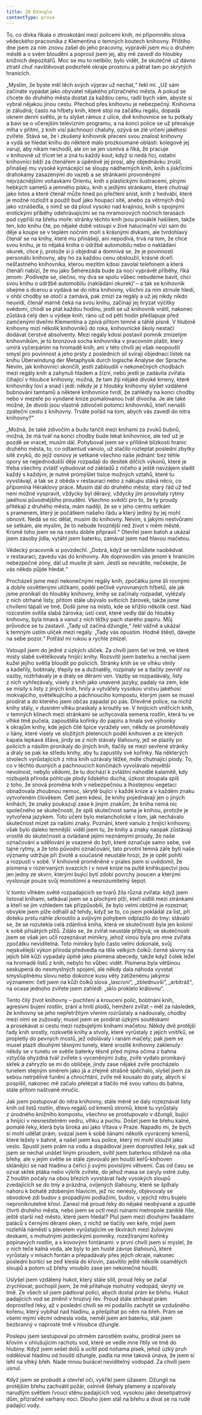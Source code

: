 ```yaml
---
title: 20 Džungle
contentType: prose
---
```


To, co dívka říkala o ztroskotání mezi policemi knih, mi připomnělo slova vědeckého pracovníka z Klementina o temných koutech knihovny. Příštího dne jsem za ním znovu zašel do jeho pracovny, vyprávěl jsem mu o druhém městě a o svém bloudění a poprosil jsem jej, aby mě zavedl do hloubky knižních depozitářů. Moc se mu to nelíbilo; bylo vidět, že skutečně už dávno ztratil chuť navštěvovat podezřelé okraje prostoru a pátrat tam po skrytých hranicích.

„Myslím, že byste měl těch svých výprav už nechat,“ řekl mi. „Už sám začínáte vypadat jako obyvatel nějakého přízračného města. A pokud se chcete do druhého města dostat za každou cenu, radil bych vám, abyste si vybral nějakou jinou cestu. Přechod přes knihovnu je nebezpečný. Knihovna je záludná; často na hřbety knih, které stojí na začátku regálu, dopadá oknem denní světlo, je tu slyšet rámus z ulice, dvě knihovnice se tu potkaly a baví se o včerejším televizním programu, a na konci police se už převaluje mlha v přítmí, z knih visí páchnoucí chaluhy, ozývá se zlé vrčení jakéhosi zvířete. Stává se, že i zkušený knihovník přecení svou znalost knihovny a vydá se hledat knihu do některé málo prozkoumané oblasti: kolegové jej varují, aby nikam nechodil, ale on se jen usmívá a říká, že pracuje v knihovně už třicet let a zná tu každý kout; když si nedá říci, ostatní knihovníci běží za čtenářem a úpěnlivě jej prosí, aby objednávku zrušil, přinášejí mu vysoké kymácející se sloupy nádherných knih, knih s jiskřícími drahokamy zasazenými do vazeb a se stránkami provoněnými nejvzácnějšími voňavkami Orientu, knih s plastickými ilustracemi, plnými hebkých sametů a jemného písku, knih s jedlými stránkami, které chutnají jako lotos a které čtenář může hned po přečtení sníst, knih z hedvábí, které je možné rozložit a použít buď jako houpací sítě, anebo za větrných dnů jako vznášedla, s nímž se dá plout vysoko nad krajinou, knih s opojnými erotickými příběhy odehrávajícími se na mramorových nočních terasách pod cypřiši na břehu moře: stránky těchto knih jsou prosáklé hašišem, takže ten, kdo knihu čte, po nějaké době vstoupí v živé halucinační vizi sám do děje a koupe se v teplém nočním moři s krásnými dívkami, ale tvrdohlavý čtenář se na knihy, které mu přinášejí, ani nepodívá, trvá na tom, že chce svou knihu, je to nějaká kniha o údržbě automobilu nebo o nakládání okurek, chce ji, protože si ji objednal a domnívá se, že je povinností personálu knihovny, aby ho za každou cenu obsloužil, krásné dceři nešťastného knihovníka, kterou mezitím kdosi zavolal telefonem a která čtenáři nabízí, že mu jako Šeherezáda bude za nocí vyprávět příběhy, říká jenom: ‚Podívejte se, slečno, my dva se spolu vůbec nebudeme bavit, chci svou knihu o údržbě automobilu (nakládání okurek)‘ – a tak se knihovník obejme s dcerou a vydává se do nitra knihovny, všichni za ním strnule hledí, v ohbí chodby se otočí a zamává, pak zmizí za regály a už jej nikdy nikdo neuvidí, čtenář marně čeká na svou knihu, začínají jej hryzat výčitky svědomí, chodí se ptát každou hodinu, jestli se už knihovník vrátil, nakonec zůstává celý den u výdeje knih, ráno už od pěti hodin přešlapuje před zamčenými dveřmi Klementina a zpívá přitom temné a táhlé písně. V hlubině knihovny mizí několik knihovníků do roka, knihovnické školy nestačí dodávat čerstvé absolventy. Mezi regály kdosi postavil pomník zmizelým knihovníkům, je to bronzová socha knihovníka v pracovním plášti, který umírá vyčerpáním na hromadě knih, ani v této chvíli jej však neopouští smysl pro povinnost a jeho prsty z posledních sil svírají objednací lístek na knihu Überwindung der Metaphysik durch logische Analyse der Sprache. Nevím, jak knihovníci skončili, jestli zabloudili v nekonečných chodbách mezi regály knih a zahynuli hladem a žízní, nebo jestli je zadávila zvířata číhající v hloubce knihovny, možná, že tam žijí nějaké divoké kmeny, které knihovníky loví a snad i jedí: někdy je z hloubky knihovny slyšet vzdálené bubnování tamtamů a některé knihovnice tvrdí, že zahlédly na konci chodby nebo v mezeře po vyndané knize pomalovanou tvář divocha. Je ale také možné, že divoši jsou vlastně zdivočelí potomci knihovníků, kteří nenašli zpáteční cestu z knihovny. Trváte pořád na tom, abych vás zavedl do nitra knihovny?“

„Možná, že také zdivočím a budu tančit mezi knihami za zvuků bubnů, možná, že má tvář na konci chodby bude lekat knihovnice, ale teď už je pozdě se vracet, musím dál. Pohyboval jsem se v přílišné blízkosti hranic druhého města, to, co odtamtud vanulo, už stačilo rozleptat poslední zbytky sítě zvyků, do jejíž osnovy je vetkané všechno naše jednání: bez téhle opory se nejjednodušší děje rozpadají do desítek dílčích výkonů, které je třeba všechny zvlášť vybudovat od základů z ničeho a ještě navzájem sladit každý s každým, je nutné promýšlet tisíce možných vztahů, které tu vyvstávají, a tak se z oběda v restauraci nebo z nákupu stává něco, co připomíná Héraklovy práce. Musím dál do druhého města; starý řád už teď není možné vyspravit, vždycky byl děravý, vždycky jím prosvítaly rytmy jakéhosi původnějšího proudění. Všechno svědčí pro to, že ty proudy přitékají z druhého města, mám naději, že se v jeho centru setkám s pramenem, který je počátkem našeho řádu a který jediný by jej mohl obnovit. Nedá se nic dělat, musím do knihovny. Nevím, s jakými nestvůrami se setkám, ale myslím, že to nebude hroznější než život v mém městě. Kromě toho jsem se na cestu dobře připravil.“ Otevřel jsem batoh a ukázal jsem zásoby jídla, vytáhl jsem baterku, zamával jsem nad hlavou mačetou.

Vědecký pracovník si povzdechl. „Dobrá, když se nemůžete naobědvat v restauraci, zavedu vás do knihovny. Ale doprovodím vás jenom k hranicím nebezpečné zóny, dál už musíte jít sám. Jestli se nevrátíte, nečekejte, že vás někdo půjde hledat.“

Procházeli jsme mezi nekonečnými regály knih, zpočátku jsme šli rovnými a dobře osvětlenými uličkami, podél pečlivě vyrovnaných hřbetů, ale jak jsme pronikali do hloubky knihovny, knihy se začínaly rozpadat, vylézaly z nich otrhané listy, přitom stále ubývalo svítících žárovek, takže jsme chvílemi tápali ve tmě. Došli jsme na místo, kde se křížilo několik cest. Nad rozcestím svítila slabá žárovka; ústí cest, které vedly dál do hloubky knihovny, byla tmavá a vanul z nich těžký pach starého papíru. Můj průvodce se tu zastavil. „Tady už začíná džungle,“ řekl vážně a ukázal k temným ústím uliček mezi regály. „Tady vás opustím. Hodně štěstí, dávejte na sebe pozor.“ Potřásl mi rukou a rychle zmizel.

Vstoupil jsem do jedné z úzkých uliček. Za chvíli jsem šel ve tmě, ve které místy slabě světélkovaly hnijící knihy. Rozsvítil jsem baterku a nechal jsem kužel jejího světla bloudit po policích. Stránky knih se ve vlhku vlnily a kadeřily, bobtnaly, třepily se a dužnatěly, rozpínaly se a tlačily zevnitř na vazby, roztrhávaly je a draly se děrami ven. Vazby se rozpadávaly, listy z nich vyhřezávaly, visely z knih jako unavené jazyky, padaly na zem, kde se mísily s listy z jiných knih, hnily a vytvářely vysokou vrstvu jakéhosi mokvajícího, světélkujícího a páchnoucího kompostu, kterým jsem se musel prodírat a do kterého jsem občas zapadal po pás. Dřevěné police, na nichž knihy stály, v dusném vlhku praskaly a kroutily se. V hnijících vnitřcích knih, v temných klínech mezi stránkami se uchycovala semena rostlin, která tu ve vlhké tmě pučela, zapouštěla kořínky do papíru a hnala své výhonky k okrajům knihy, kde jejich čilé špice vyrážely ven, někdy se proměňovaly v liány, které visely ve složitých pletencích podél knihoven a ze kterých kapala lepkavá šťáva, jindy se z nich stávaly šlahouny, jež se plazily po policích a násilím pronikaly do jiných knih, tlačily se mezi sevřené stránky a draly se pak ke středu knihy, aby tu zapustily své kořínky. Na některých stvolech vyrůstajících z nitra knih uzrávaly těžké, mdle chutnající plody. To, co v těchto dusných a páchnoucích končinách vyvolávalo největší nevolnost, nebylo vědomí, že tu dochází k zvláštní nahodilé kalamitě, kdy rozbujelá příroda pohlcuje plody lidského ducha, úzkost stoupala spíš z toho, že snová proměna knih v nebezpečnou a lhostejnou vegetaci obnažovala zhoubnou nemoc, skrytě bující v každé knize a v každém znaku vytvořeném člověkem. Četl jsem kdesi, že knihy pojednávají jen o jiných knihách, že znaky poukazují zase k jiným znakům, že kniha nemá nic společného se skutečností, že spíš skutečnost sama je knihou, protože je vytvořena jazykem. Toto učení bylo melancholické v tom, jak nechávalo skutečnost mizet za našimi znaky. Poznání, které vanulo z hnijící knihovny, však bylo daleko temnější: viděl jsem tu, že knihy a znaky naopak zůstávají vrostlé do skutečnosti a ovládané jejími neznámými proudy, že naše označování a sdělování je vsazené do bytí, které označuje samo sebe, své tajné rytmy, a že toto původní označování, tato prvotní temná záře bytí naše významy udržuje při životě a současně neustále hrozí, že je opět pohltí a rozpustí v sobě. V knihovně proměněné v prales jsem si uvědomil, že písmena v rozervaných svazcích i v nové knize na pultě knihkupectví jsou jen jedny ze skvrn, kterými bující bytí zdobí povrchy jsoucen a kterými vyslovuje pouze svůj monotónní a nesrozumitelný šepot.

V tomto vlhkém světě rozpadajících se tvarů žila různá zvířata: když jsem listoval knihami, setkával jsem se s plochými plži, kteří sídlili mezi stránkami a kteří se jim vzhledem tak přizpůsobili, že bylo velmi obtížné je rozeznat; obvykle jsem plže odhalil až tehdy, když se to, co jsem pokládal za list, při doteku prstu náhle zkroutilo a svíjivým pohybem odplazilo do tmy: stávalo se, že se rozutekla celá zdánlivá kniha, která ve skutečnosti byla jen kolonií k sobě přisátých plžů. Zdálo se, že zvířat neustále přibývá; ve skutečnosti jsem se však jen učil rozeznávat mimikry, jehož vinou byla pro mne zvířata zpočátku neviditelná. Toto mimikry bylo často velmi dokonalé, svůj nejskvělejší výkon příroda předvedla na těle velkých čolků: černé skvrny na jejich bílé kůži vypadaly úplně jako písmena abecedy, takže když čolek ležel na hromadě listů z knih, nebylo ho vůbec vidět. Písmena byla většinou seskupená do nesmyslných spojení, ale někdy dala náhoda vyvstat smysluplnému slovu nebo dokonce kusu věty zatíženému jakýmsi významem: četl jsem na kůži čolků slova „lascivní“, „zblednuvši“, „arbitráž“, na ocase jednoho zvířete jsem zahlédl: „sklo proklelo královnu“.

Tento čilý život knihovny – puchření a kroucení polic, bobtnání knih, agresivní bujení rostlin, zrání a hnití plodů, hemžení zvířat – měl za následek, že knihovny se jeho nepřetržitým vřením rozrůstaly a nadouvaly, chodby mezi nimi se zužovaly; musel jsem se prodírat úzkými soutěskami a prosekávat si cestu mezi rozbujelými knihami mačetou. Někdy dvě protější řady knih srostly, rozkvetlé knihy a stvoly, které vyrůstaly z jejich vnitřků, se propletly do pevných mostů, jež odolávaly i ranám mačety; pak jsem se musel plazit dlouhými těsnými tunely, které srostlé knihovny zaklenuly: někdy se v tunelu ve světle baterky těsně před mýma očima z bahna vztyčila ohyzdná tvář zvířete s vyceněnými zuby, zvíře vydalo pronikavý skřek a zahryzlo se mi do obličeje, jindy zase nějaké zvíře procházelo tunelem stejným směrem jako já a zřejmě strašně spěchalo, slyšel jsem za sebou netrpělivé funění a chrochtání, zvíře mě kousalo do paty, abych si pospíšil, nakonec mě začalo přelézat a tlačilo mě svou vahou do bahna, stále přitom naštvaně mručíc.

Jak jsem postupoval do nitra knihovny, stále méně se daly rozeznávat listy knih od listů rostlin, dřevo regálů od kmenů stromů, které tu vyrůstaly z úrodného knižního kompostu, všechno se prostupovalo v džungli, bující a hnijící v nesnesitelném vedru, vlhku a puchu. Došel jsem ke břehu kalné, pomalé řeky, která byla široká asi jako Vltava v Praze. Napadlo mi, že bych si mohl udělat prám; svázal jsem k sobě liánami několik vyvrácený kmenů, které ležely v bahně, a našel jsem kus police, který mi mohl sloužit jako veslo. Spustil jsem prám na vodu a dopádloval jsem doprostřed řeky, pak už jsem se nechal unášet líným proudem, svítil jsem baterkou střídavě na oba břehy, ale v jejím světle se stále zjevovalo jen houští keřů-knihoven sklánějící se nad hladinu a čeřící ji svými povislými větvemi. Čas od času se ozval skřek ptáka nebo výkřik zvířete, do jehož masa se zaryly ostré zuby. Z houštin počaly na obou březích vyvstávat řady vysokých sloupů zvedajících se do tmy a prázdna, ovíjených šlahouny, které se šplhaly nahoru k bohatě zdobeným hlavicím, jež nic nenesly, objevovaly se obvodové zdi budov s propadlými podlažími, budov, v jejichž nitru bujelo neproniknutelné křoví. Zanesl mě proud řeky do nějaké neobývané a zpustlé čtvrti druhého města, nebo jsem se octl mezi ruinami metropole zaniklé říše, ještě starší než město, které jsem hledal? Plul jsem mezi dlouhými fasádami paláců s černými děrami oken, z nichž se tlačily ven keře, míjel jsem rozlehlá náměstí s plevelem vyrůstajícím ve škvírách mezi žulovými deskami, s mohutnými jezdeckými pomníky, rozežíranými kořínky popínavých rostlin, a s kovovými fontánami: v první chvíli jsem si myslel, že v nich teče kalná voda, ale byly to jen husté závoje šlahounů, které vyrůstaly v mísách fontán a přepadávaly přes jejich okraje, nakonec poslední bortící se zeď klesla do křovin, zasvítilo ještě několik osamělých sloupů a potom už břehy vroubilo zase jen nekonečné houští.

Uslyšel jsem vzdálený hukot, který stále sílil, proud řeky se začal zrychlovat; pochopil jsem, že mě přitahuje mohutný vodopád, skrytý ve tmě. Ze všech sil jsem pádloval policí, abych dostal prám ke břehu. Hukot padajících vod se změnil v hrozivý řev. Proud stále strhával prám doprostřed řeky, až v poslední chvíli se mi podařilo zachytit se vzdušného kořenu, který vybíhal nad hladinu, a přešplhat po něm na břeh. Prám se všemi mými věcmi odnesla voda, neměl jsem ani baterku, stál jsem bezbranný v naprosté tmě v hloubce džungle.

Poslepu jsem sestupoval po strmém zarostlém svahu, prodíral jsem se křovím v ohlušujícím rachotu vod, které se vedle mne řítily ve tmě do hlubiny. Když jsem sešel dolů a ucítil pod nohama písek, jehož úzký pruh odděloval hladinu od houští džungle, padla na mne taková únava, že jsem si lehl na vlhký břeh. Nade mnou burácel neviditelný vodopád. Za chvíli jsem usnul.

Když jsem se probudil a otevřel oči, vykřikl jsem úžasem. Džungli na protějším břehu zachvátil požár, oslnivě šlehaly plameny a ozařovaly narudlým světlem řvoucí stěnu padajících vod, vysokou jako desetipatrový dům, přízračné varhany noci. Dlouho jsem stál na břehu a díval se na rudé padající vody.
